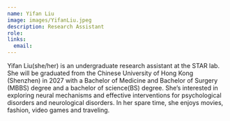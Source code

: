 ```yaml
---
name: Yifan Liu
image: images/YifanLiu.jpeg
description: Research Assistant
role: 
links:
  email: 
---
```


Yifan Liu(she/her) is an undergraduate research assistant at the STAR lab. She will be graduated from the Chinese University of Hong Kong (Shenzhen) in 2027 with a Bachelor of Medicine and Bachelor of Surgery (MBBS) degree and a bachelor of science(BS) degree. She’s interested in exploring neural mechanisms and effective interventions for psychological disorders and neurological disorders. In her spare time, she enjoys movies, fashion, video games and traveling.

